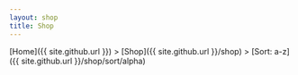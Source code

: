 ```yaml
---
layout: shop
title: Shop
---
```

[Home]({{ site.github.url }}) > [Shop]({{ site.github.url }}/shop) > [Sort: a-z]({{ site.github.url }}/shop/sort/alpha)

